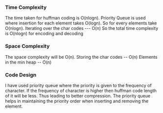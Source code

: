 ### Time Complexity

The time taken for huffman coding is O(nlogn). Priority Queue is used where insertion for each element takes O(logn).
So for every elements take O(nlogn).
Iterating over the char codes --- O(n)
So the total time complexity is O(nlogn) for encoding and decoding

### Space Complexity

The space complexity will be O(n).
Storing the char codes -- O(n)
Elements in the min heap -- O(n)

### Code Design

I have used priority queue where the priority is given to the frequency of character. If the frequency of character is
higher then huffman code length of it will be less. Thus leading to better compression. The priority queue helps in
maintaining the priority order when inserting and removing the element.
